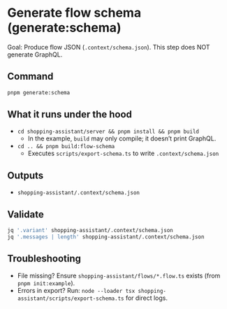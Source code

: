 # Generate flow schema (generate:schema)

Goal: Produce flow JSON (`.context/schema.json`). This step does NOT generate GraphQL.

## Command

```bash
pnpm generate:schema
```

## What it runs under the hood

- `cd shopping-assistant/server && pnpm install && pnpm build`
  - In the example, `build` may only compile; it doesn’t print GraphQL.
- `cd .. && pnpm build:flow-schema`
  - Executes `scripts/export-schema.ts` to write `.context/schema.json`

## Outputs

- `shopping-assistant/.context/schema.json`

## Validate

```bash
jq '.variant' shopping-assistant/.context/schema.json
jq '.messages | length' shopping-assistant/.context/schema.json
```

## Troubleshooting

- File missing? Ensure `shopping-assistant/flows/*.flow.ts` exists (from `pnpm init:example`).
- Errors in export? Run: `node --loader tsx shopping-assistant/scripts/export-schema.ts` for direct logs.
